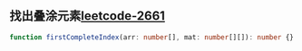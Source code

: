 <!-- 找出叠涂元素.md -->

## 找出叠涂元素[leetcode-2661](https://leetcode.cn/problems/first-completely-painted-row-or-column/description/)

```ts
function firstCompleteIndex(arr: number[], mat: number[][]): number {}
```
